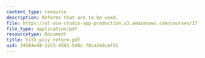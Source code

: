 ```yaml
---
content_type: resource
description: Reforms that are to be used.
file: https://ol-ocw-studio-app-production.s3.amazonaws.com/courses/17-315-comparative-health-policy-fall-2004/34584e4022c54503548c78ca2ebcaf51_hlth_plcy_reform.pdf
file_type: application/pdf
resourcetype: Document
title: hlth_plcy_reform.pdf
uid: 34584e40-22c5-4503-548c-78ca2ebcaf51
---
```

